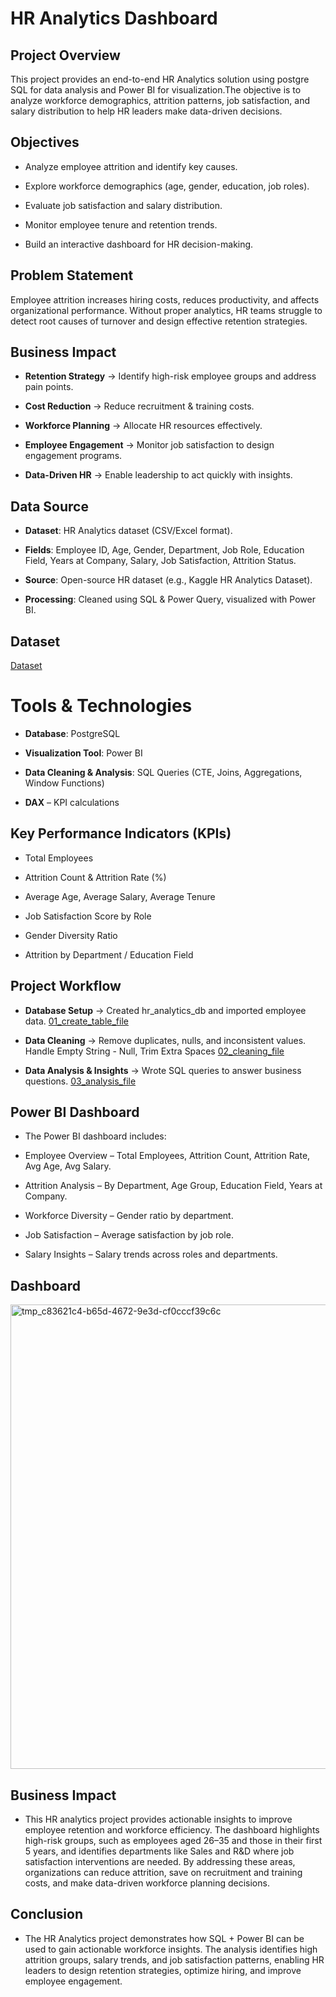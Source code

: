 # HR Analytics Dashboard
## Project Overview
This project provides an end-to-end HR Analytics solution using postgre SQL for data analysis and Power BI for visualization.The objective is to analyze workforce demographics, attrition patterns, job satisfaction, and salary distribution to help HR leaders make data-driven decisions.

## Objectives

- Analyze employee attrition and identify key causes.

- Explore workforce demographics (age, gender, education, job roles).

- Evaluate job satisfaction and salary distribution.

- Monitor employee tenure and retention trends.

- Build an interactive dashboard for HR decision-making.

## Problem Statement

Employee attrition increases hiring costs, reduces productivity, and affects organizational performance. Without proper analytics, HR teams struggle to detect root causes of turnover and design effective retention strategies.

## Business Impact

- **Retention Strategy** → Identify high-risk employee groups and address pain points.

- **Cost Reduction** → Reduce recruitment & training costs.

- **Workforce Planning** → Allocate HR resources effectively.

- **Employee Engagement** → Monitor job satisfaction to design engagement programs.

- **Data-Driven HR** → Enable leadership to act quickly with insights.

## Data Source

- **Dataset**: HR Analytics dataset (CSV/Excel format).

- **Fields**: Employee ID, Age, Gender, Department, Job Role, Education Field, Years at Company, Salary, Job Satisfaction, Attrition Status.

- **Source**: Open-source HR dataset (e.g., Kaggle HR Analytics Dataset).

- **Processing**: Cleaned using SQL & Power Query, visualized with Power BI.

## Dataset
<a href = "https://github.com/guptaanushka2306-lgtm/HR_ANALYTICS/blob/main/HR_Analytics.csv" >Dataset</a>

# Tools & Technologies

- **Database**: PostgreSQL

- **Visualization Tool**: Power BI

- **Data Cleaning & Analysis**: SQL Queries (CTE, Joins, Aggregations, Window Functions)

- **DAX** – KPI calculations

## Key Performance Indicators (KPIs)

- Total Employees

- Attrition Count & Attrition Rate (%)

- Average Age, Average Salary, Average Tenure

- Job Satisfaction Score by Role

- Gender Diversity Ratio

- Attrition by Department / Education Field

## Project Workflow

- **Database Setup** → Created hr_analytics_db and imported employee data.
  <a href = "https://github.com/guptaanushka2306-lgtm/HR_ANALYTICS/blob/main/SQL/01_create_tables.sql" > 01_create_table_file</a>
  
- **Data Cleaning** → Remove duplicates, nulls, and inconsistent values.
    Handle Empty String - Null, Trim Extra Spaces
  <a href = "https://github.com/guptaanushka2306-lgtm/HR_ANALYTICS/blob/main/SQL/02_cleaning.sql" > 02_cleaning_file</a>
  
- **Data Analysis & Insights** → Wrote SQL queries to answer business questions.
  <a href = "https://github.com/guptaanushka2306-lgtm/HR_ANALYTICS/blob/main/SQL/03_analysis.sql" >03_analysis_file</a>

## Power BI Dashboard

- The Power BI dashboard includes:

- Employee Overview – Total Employees, Attrition Count, Attrition Rate, Avg Age, Avg Salary.

- Attrition Analysis – By Department, Age Group, Education Field, Years at Company.

- Workforce Diversity – Gender ratio by department.

- Job Satisfaction – Average satisfaction by job role.

- Salary Insights – Salary trends across roles and departments.

## Dashboard
 <img width="1328" height="743" alt="tmp_c83621c4-b65d-4672-9e3d-cf0cccf39c6c" src="https://github.com/user-attachments/assets/d2fa9690-6be8-4a11-ba87-2810ea45eaf9" />

## Business Impact
- This HR analytics project provides actionable insights to improve employee retention and workforce efficiency. The dashboard highlights high-risk groups, such as employees aged 26–35 and those in their first 5 years, and identifies departments like Sales and R&D where job satisfaction interventions are needed. By addressing these areas, organizations can reduce attrition, save on recruitment and training costs, and make data-driven workforce planning decisions.

## Conclusion

- The HR Analytics project demonstrates how SQL + Power BI can be used to gain actionable workforce insights. The analysis identifies high attrition groups, salary trends, and job satisfaction patterns, enabling HR leaders to design retention strategies, optimize hiring, and improve employee engagement.
